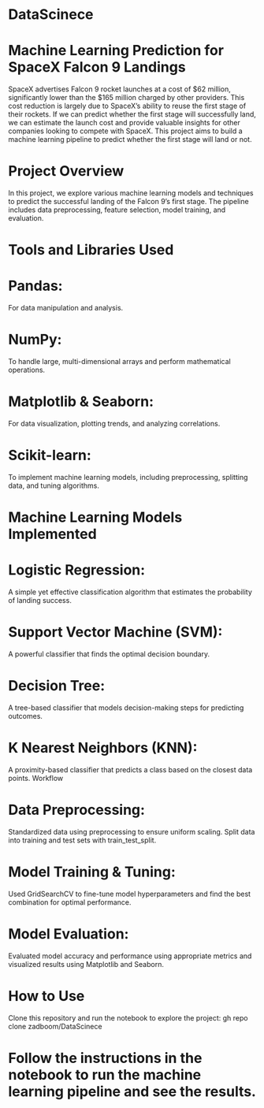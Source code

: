 # DataScinece
# Machine Learning Prediction for SpaceX Falcon 9 Landings
SpaceX advertises Falcon 9 rocket launches at a cost of $62 million, significantly lower than the $165 million charged by other providers. This cost reduction is largely due to SpaceX’s ability to reuse the first stage of their rockets. If we can predict whether the first stage will successfully land, we can estimate the launch cost and provide valuable insights for other companies looking to compete with SpaceX. This project aims to build a machine learning pipeline to predict whether the first stage will land or not.

# Project Overview
In this project, we explore various machine learning models and techniques to predict the successful landing of the Falcon 9’s first stage. The pipeline includes data preprocessing, feature selection, model training, and evaluation.

# Tools and Libraries Used
# Pandas:
For data manipulation and analysis.
# NumPy:
To handle large, multi-dimensional arrays and perform mathematical operations.
# Matplotlib & Seaborn: 
For data visualization, plotting trends, and analyzing correlations.
# Scikit-learn:
To implement machine learning models, including preprocessing, splitting data, and tuning algorithms.
# Machine Learning Models Implemented
# Logistic Regression:
A simple yet effective classification algorithm that estimates the probability of landing success.
# Support Vector Machine (SVM):
A powerful classifier that finds the optimal decision boundary.
# Decision Tree:
A tree-based classifier that models decision-making steps for predicting outcomes.
# K Nearest Neighbors (KNN): 
A proximity-based classifier that predicts a class based on the closest data points.
Workflow
# Data Preprocessing:
Standardized data using preprocessing to ensure uniform scaling.
Split data into training and test sets with train_test_split.
# Model Training & Tuning:
Used GridSearchCV to fine-tune model hyperparameters and find the best combination for optimal performance.
# Model Evaluation:
Evaluated model accuracy and performance using appropriate metrics and visualized results using Matplotlib and Seaborn.
# How to Use
Clone this repository and run the notebook to explore the project:
gh repo clone zadboom/DataScinece

# Follow the instructions in the notebook to run the machine learning pipeline and see the results.
